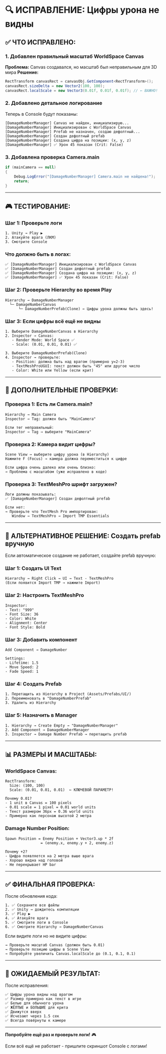 # 🔍 ИСПРАВЛЕНИЕ: Цифры урона не видны

## ✅ ЧТО ИСПРАВЛЕНО:

### 1. Добавлен правильный масштаб WorldSpace Canvas
**Проблема:** Canvas создавался, но масштаб был неправильным для 3D мира
**Решение:**
```csharp
RectTransform canvasRect = canvasObj.GetComponent<RectTransform>();
canvasRect.sizeDelta = new Vector2(100, 100);
canvasRect.localScale = new Vector3(0.01f, 0.01f, 0.01f); // ← ВАЖНО!
```

### 2. Добавлено детальное логирование
Теперь в Console будут показаны:
```
[DamageNumberManager] Canvas не найден, инициализирую...
[DamageNumberManager] Инициализирован с WorldSpace Canvas
[DamageNumberManager] Prefab не назначен, создаю дефолтный...
[DamageNumberManager] Создан дефолтный prefab
[DamageNumberManager] Создана цифра на позиции: (x, y, z)
[DamageNumberManager] ✅ Урон 45 показан (Crit: False)
```

### 3. Добавлена проверка Camera.main
```csharp
if (mainCamera == null)
{
    Debug.LogError("[DamageNumberManager] Camera.main не найдена!");
    return;
}
```

---

## 🎮 ТЕСТИРОВАНИЕ:

### Шаг 1: Проверьте логи
```
1. Unity → Play ▶️
2. Атакуйте врага (ЛКМ)
3. Смотрите Console
```

### Что должно быть в логах:
```
✅ [DamageNumberManager] Инициализирован с WorldSpace Canvas
✅ [DamageNumberManager] Создан дефолтный prefab
✅ [DamageNumberManager] Создана цифра на позиции: (x, y, z)
✅ [DamageNumberManager] ✅ Урон 45 показан (Crit: False)
```

### Шаг 2: Проверьте Hierarchy во время Play
```
Hierarchy → DamageNumberManager
  └─ DamageNumberCanvas
      └─ DamageNumberPrefab(Clone) ← Цифры урона должны быть здесь!
```

### Шаг 3: Если цифры всё ещё не видны
```
1. Выберите DamageNumberCanvas в Hierarchy
2. Inspector → Canvas:
   - Render Mode: World Space ✅
   - Scale: (0.01, 0.01, 0.01) ✅

3. Выберите DamageNumberPrefab(Clone)
4. Inspector → проверьте:
   - Position: должна быть над врагом (примерно y=2-3)
   - TextMeshProUGUI: текст должен быть "45" или другое число
   - Color: White или Yellow (если крит)
```

---

## 🔧 ДОПОЛНИТЕЛЬНЫЕ ПРОВЕРКИ:

### Проверка 1: Есть ли Camera.main?
```
Hierarchy → Main Camera
Inspector → Tag: должен быть "MainCamera"

Если тег неправильный:
Inspector → Tag → выберите "MainCamera"
```

### Проверка 2: Камера видит цифры?
```
Scene View → выберите цифру урона (в Hierarchy)
Нажмите F (Focus) → камера должна переместиться к цифре

Если цифра очень далеко или очень близко:
→ Проблема с масштабом (уже исправлено в коде)
```

### Проверка 3: TextMeshPro шрифт загружен?
```
Логи должны показывать:
✅ [DamageNumberManager] Создан дефолтный prefab

Если нет:
→ Проверьте что TextMesh Pro импортирован:
   Window → TextMeshPro → Import TMP Essentials
```

---

## 🎨 АЛЬТЕРНАТИВНОЕ РЕШЕНИЕ: Создать prefab вручную

Если автоматическое создание не работает, создайте prefab вручную:

### Шаг 1: Создать UI Text
```
Hierarchy → Right Click → UI → Text - TextMeshPro
(Если появится Import TMP → нажмите Import)
```

### Шаг 2: Настроить TextMeshPro
```
Inspector:
- Text: "999"
- Font Size: 36
- Color: White
- Alignment: Center
- Font Style: Bold
```

### Шаг 3: Добавить компонент
```
Add Component → DamageNumber

Settings:
- Lifetime: 1.5
- Move Speed: 2
- Fade Speed: 1
```

### Шаг 4: Создать Prefab
```
1. Перетащить из Hierarchy в Project (Assets/Prefabs/UI/)
2. Переименовать в "DamageNumberPrefab"
3. Удалить из Hierarchy
```

### Шаг 5: Назначить в Manager
```
1. Hierarchy → Create Empty → "DamageNumberManager"
2. Add Component → DamageNumberManager
3. Inspector → Damage Number Prefab → перетащить prefab
```

---

## 📊 РАЗМЕРЫ И МАСШТАБЫ:

### WorldSpace Canvas:
```
RectTransform:
  Size: (100, 100)
  Scale: (0.01, 0.01, 0.01)  ← КЛЮЧЕВОЙ ПАРАМЕТР!

Почему 0.01?
- 1 unit в Canvas = 100 pixels
- 0.01 scale = 1 pixel = 0.01 world units
- Текст размером 36px = 0.36 world units
- Примерно как персонаж высотой 2 метра
```

### Damage Number Position:
```
Spawn Position = Enemy Position + Vector3.up * 2f
                = (enemy.x, enemy.y + 2, enemy.z)

Почему +2?
- Цифра появляется на 2 метра выше врага
- Хорошо видна над головой
- Не перекрывает HP bar
```

---

## ✅ ФИНАЛЬНАЯ ПРОВЕРКА:

После обновления кода:
```
1. ✅ Сохраните все файлы
2. ✅ Unity → дождитесь компиляции
3. ✅ Play ▶️
4. ✅ Атакуйте врага
5. ✅ Смотрите логи в Console
6. ✅ Смотрите Hierarchy → DamageNumberCanvas
```

Если видите логи но не видите цифры:
```
→ Проверьте масштаб Canvas (должен быть 0.01)
→ Проверьте позицию цифры в Scene View
→ Попробуйте увеличить Canvas.localScale до (0.1, 0.1, 0.1)
```

---

## 🎯 ОЖИДАЕМЫЙ РЕЗУЛЬТАТ:

После исправления:
```
✅ Цифры урона видны над врагом
✅ Размер примерно как текст в игре
✅ Белые для обычного урона
✅ ЖЁЛТЫЕ и БОЛЬШИЕ для крита
✅ Движутся вверх
✅ Исчезают через 1.5 сек
✅ Всегда повёрнуты к камере
```

---

**Попробуйте ещё раз и проверьте логи!** 🎮

Если всё ещё не работает - пришлите скриншот Console с логами!
